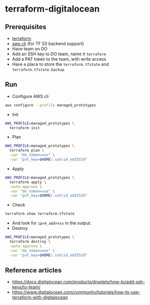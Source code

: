 # terraform-digitalocean

## Prerequisites

- [terraform](https://developer.hashicorp.com/terraform/install)
- [aws cli](https://docs.aws.amazon.com/cli/latest/userguide/getting-started-install.html) (for TF S3 backend support)
- Have team on DO
- Add an SSH key to DO team, name it `terraform`
- Add a PAT token to the team, with write access
- Have a place to store the `terraform.tfstate` and `terraform.tfstate.backup`

## Run

- Configure AWS cli

```sh
aws configure --profile managed_prototypes
```

- Init

```sh
AWS_PROFILE=managed_prototypes \
  terraform init
```

- Plan

```sh
AWS_PROFILE=managed_prototypes \
  terraform plan \
  -var "do_token=xxx" \
  -var "pvt_key=$HOME/.ssh/id_ed25519"
```

- Apply

```sh
AWS_PROFILE=managed_prototypes \
  terraform apply \
  -auto-approve \
  -var "do_token=xxx" \
  -var "pvt_key=$HOME/.ssh/id_ed25519"
```

- Check

```sh
terraform show terraform.tfstate
```

- And look for `ipv4_address` in the output.
- Destroy

```sh
AWS_PROFILE=managed_prototypes \
  terraform destroy \
  -auto-approve \
  -var "do_token=xxx" \
  -var "pvt_key=$HOME/.ssh/id_ed25519"
```

## Reference articles

- https://docs.digitalocean.com/products/droplets/how-to/add-ssh-keys/to-team/
- https://www.digitalocean.com/community/tutorials/how-to-use-terraform-with-digitalocean
